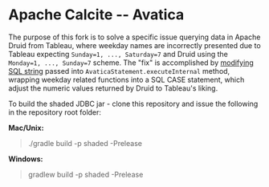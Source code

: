 <!--
{% comment %}
Licensed to the Apache Software Foundation (ASF) under one or more
contributor license agreements.  See the NOTICE file distributed with
this work for additional information regarding copyright ownership.
The ASF licenses this file to you under the Apache License, Version 2.0
(the "License"); you may not use this file except in compliance with
the License.  You may obtain a copy of the License at

http://www.apache.org/licenses/LICENSE-2.0

Unless required by applicable law or agreed to in writing, software
distributed under the License is distributed on an "AS IS" BASIS,
WITHOUT WARRANTIES OR CONDITIONS OF ANY KIND, either express or implied.
See the License for the specific language governing permissions and
limitations under the License.
{% endcomment %}
-->
# Apache Calcite -- Avatica

The purpose of this fork is to solve a specific issue querying data in Apache Druid from Tableau, where weekday names are incorrectly presented due to Tableau expecting `Sunday=1, ..., Saturday=7` and Druid using the `Monday=1, ..., Sunday=7` scheme. The "fix" is accomplished by [modifying SQL string](https://github.com/akrymskiy/calcite-avatica/blob/master/core/src/main/java/org/apache/calcite/avatica/AvaticaStatement.java#L165) passed into `AvaticaStatement.executeInternal` method, wrapping weekday related functions into a SQL CASE statement, which adjust the numeric values returned by Druid to Tableau's liking.

To build the shaded JDBC jar - clone this repository and issue the following in the repository root folder:  
  
**Mac/Unix:**  
> ./gradle build -p shaded -Prelease
  
**Windows:**  
> gradlew build -p shaded -Prelease
  
